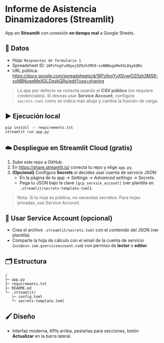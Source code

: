 # Informe de Asistencia Dinamizadores (Streamlit)

App en **Streamlit** con conexión **en tiempo real** a Google Sheets.

## 📌 Datos
- Hoja: `Respuestas de formulario 1`
- Spreadsheet ID: `16PzfegYvX0ywjOZ0zh3MS9-xxNBNugeMeXGLDqykQRs`
- URL pública: https://docs.google.com/spreadsheets/d/16PzfegYvX0ywjOZ0zh3MS9-xxNBNugeMeXGLDqykQRs/edit?usp=sharing

> La app por defecto se conecta usando el **CSV público** (no requiere credenciales). Si deseas usar **Service Account**, configura `secrets.toml` como se indica más abajo y cambia la función de carga.

## ▶️ Ejecución local
```bash
pip install -r requirements.txt
streamlit run app.py
```

## ☁️ Despliegue en Streamlit Cloud (gratis)
1. Sube este repo a GitHub.
2. En https://share.streamlit.io/ conecta tu repo y elige `app.py`.
3. **(Opcional)** Configura **Secrets** si decides usar cuenta de servicio JSON:
   - En la página de tu app → *Settings* → *Advanced settings* → *Secrets*.
   - Pega tu JSON bajo la clave `[gcp_service_account]` (ver plantilla en `.streamlit/secrets-template.toml`).

> Nota: Si tu hoja es pública, no necesitas secretos. Para hojas privadas, usa Service Account.

## 🔐 Usar Service Account (opcional)
- Crea el archivo `.streamlit/secrets.toml` con el contenido del JSON (ver plantilla).
- Comparte la hoja de cálculo con el email de la cuenta de servicio (`xxx@xxx.iam.gserviceaccount.com`) con permiso de **lector** o **editor**.

## 🗂 Estructura
```
/
├─ app.py
├─ requirements.txt
├─ README.md
└─ .streamlit/
   ├─ config.toml
   └─ secrets-template.toml
```

## 🖌 Diseño
- Interfaz moderna, KPIs arriba, pestañas para secciones, botón **Actualizar** en la barra lateral.

